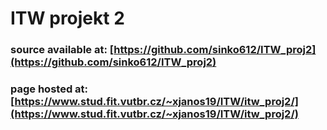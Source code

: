 # ITW projekt 2

### source available at: [https://github.com/sinko612/ITW_proj2](https://github.com/sinko612/ITW_proj2)

### page hosted at: [https://www.stud.fit.vutbr.cz/~xjanos19/ITW/itw_proj2/](https://www.stud.fit.vutbr.cz/~xjanos19/ITW/itw_proj2/)

